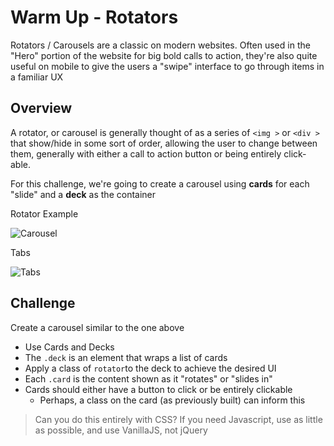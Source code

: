 # Warm Up - Rotators

Rotators / Carousels are a classic on modern websites. Often used in the "Hero" portion of the website for big bold calls to action, they're also quite useful on mobile to give the users a "swipe" interface to go through items in a familiar UX

## Overview

A rotator, or carousel is generally thought of as a series of `<img >` or `<div >` that show/hide in some sort of order, allowing the user to change between them,  generally with either a call to action button or being entirely click-able.

For this challenge, we're going to create a carousel using **cards** for each "slide" and a **deck** as the container

Rotator Example

![Carousel](carousel.gif)

Tabs

![Tabs](tabs.gif)

## Challenge

Create a carousel similar to the one above

- Use Cards and Decks
- The `.deck` is an element that wraps a list of cards
- Apply a class of `rotator`to the deck to achieve the desired UI
- Each `.card` is the content shown as it "rotates" or "slides in"
- Cards should either have a button to click or be entirely clickable
  - Perhaps, a class on the card (as previously built) can inform this

> Can you do this entirely with CSS?
> If you need Javascript, use as little as possible, and use VanillaJS, not jQuery
